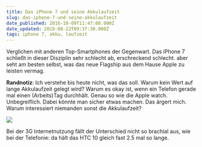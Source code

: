```yaml
---
title: Das iPhone 7 und seine Akkulaufzeit
slug: das-iphone-7-und-seine-akkulaufzeit
date_published: 2016-10-09T11:47:00.000Z
date_updated: 2018-08-22T09:37:38.000Z
tags: iphone 7, akku, laufzeit
---
```


Verglichen mit anderen Top-Smartphones der Gegenwart. Das iPhone 7 schließt in dieser Disziplin sehr schlecht ab, erschreckend schlecht. aber seht am besten selbst, was das neue Flagship aus dem Hause Apple zu leisten vermag. 

**Randnotiz**: Ich verstehe bis heute nicht, was das soll. Warum kein Wert auf lange Akkulaufzeit gelegt wird? Warum es okay ist, wenn ein Telefon gerade mal einen (Arbeits)Tag durchhält. Genau so wie die Apple watch. Unbegreiflich. Dabei könnte man sicher etwas machen. Das ärgert mich. Warum interessiert niemanden sonst die Akkulaufzeit?

![](__GHOST_URL__/content/images/2016/10/Apple-iPhone-7-Akkulaufzeit-600x600.jpg)

Bei der 3G Internetnutzung fällt der Unterschied nicht so brachial aus, wie bei der Telefonie: da hält das HTC 10 gleich fast 2.5 mal so lange.
